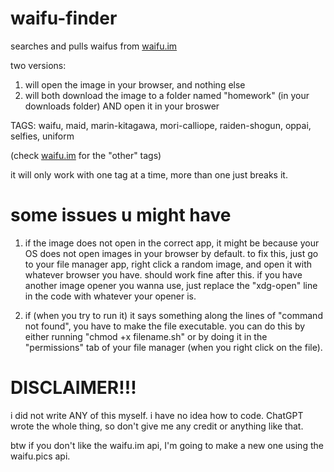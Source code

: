 # waifu-finder
searches and pulls waifus from [waifu.im](https://www.waifu.im/)

two versions:

1. will open the image in your browser, and nothing else
2. will both download the image to a folder named "homework" (in your downloads folder) AND open it in your broswer

TAGS: waifu, maid, marin-kitagawa, mori-calliope, raiden-shogun, oppai, selfies, uniform   

(check [waifu.im](https://www.waifu.im/) for the "other" tags)

it will only work with one tag at a time, more than one just breaks it.

# some issues u might have

1. if the image does not open in the correct app, it might be because your OS does not open images in your browser by default. to fix this, just go to your file manager app, right click a random image, and open it with whatever browser you have. should work fine after this. if you have another image opener you wanna use, just replace the "xdg-open" line in the code with whatever your opener is.

2. if (when you try to run it) it says something along the lines of "command not found", you have to make the file executable. you can do this by either running "chmod +x filename.sh" or by doing it in the "permissions" tab of your file manager (when you right click on the file).

# DISCLAIMER!!!

i did not write ANY of this myself. i have no idea how to code. ChatGPT wrote the whole thing, so don't give me any credit or anything like that.

btw if you don't like the waifu.im api, I'm going to make a new one using the waifu.pics api.
